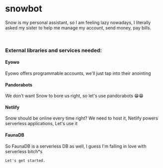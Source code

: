 # snowbot
Snow is my personal assistant, so I am feeling lazy nowadays, I literally asked my sister to help me manage my account, send money, pay bills.

&nbsp;
### External libraries and services needed:
#### Eyowo
Eyowo offers programmable accounts, we'll just tap into their anointing

#### Pandorabots
We don't want Snow to bore us right, so let's use pandorabots 😁😁

#### Netlify
Snow should be online every time right? We need to host it, Netlify powers serverless applications, Let's use it

#### FaunaDB
So FaunaDB is a serverless DB as well, I guess I'm falling in love with serverless bitch*s

```
Let's get started.
```

